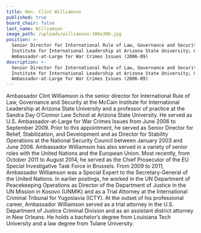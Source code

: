 ```yaml
---
title: Hon. Clint Williamson
published: true
board_chair: false
last_name: Williamson
image_path: /uploads/williamson-300x300.jpg
position: >-
  Senior Director for International Rule of Law, Governance and Security, McCain
  Institute for International Leadership at Arizona State University; U.S.
  Ambassador-at-Large for War Crimes Issues (2006-09)
description: >-
  Senior Director for International Rule of Law, Governance and Security, McCain
  Institute for International Leadership at Arizona State University; U.S.
  Ambassador-at-Large for War Crimes Issues (2006-09)
---
```


Ambassador Clint Williamson is the senior director for International Rule of Law, Governance and Security at the McCain Institute for International Leadership at Arizona State University and a professor of practice at the Sandra Day O’Connor Law School at Arizona State University. He served as U.S. Ambassador-at-Large for War Crimes Issues from June 2006 to September 2009. Prior to this appointment, he served as Senior Director for Relief, Stabilization, and Development and as Director for Stability Operations at the National Security Council between January 2003 and June 2006. Ambassador Williamson has also served in a variety of senior roles with the United Nations and the European Union. Most recently, from October 2011 to August 2014, he served as the Chief Prosecutor of the EU Special Investigative Task Force in Brussels. From 2009 to 2011, Ambassador Williamson was a Special Expert to the Secretary-General of the United Nations. In earlier postings, he worked in the UN Department of Peacekeeping Operations as Director of the Department of Justice in the UN Mission in Kosovo (UNMIK) and as a Trial Attorney at the International Criminal Tribunal for Yugoslavia (ICTY). At the outset of his professional career, Ambassador Williamson served as a trial attorney in the U.S. Department of Justice Criminal Division and as an assistant district attorney in New Orleans. He holds a bachelor’s degree from Louisiana Tech University and a law degree from Tulane University.